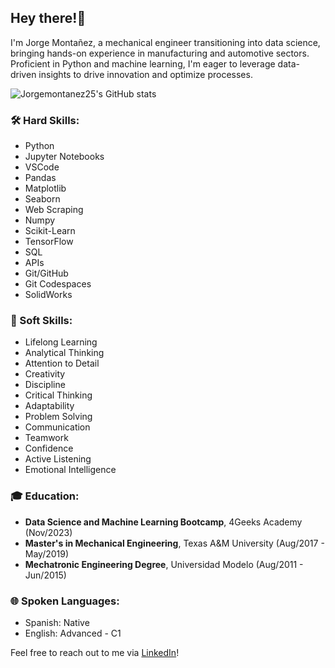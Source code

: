 ## Hey there!🦾 

I'm Jorge Montañez, a mechanical engineer transitioning into data science, bringing hands-on experience in manufacturing and automotive sectors. Proficient in Python and machine learning, I'm eager to leverage data-driven insights to drive innovation and optimize processes.

![Jorgemontanez25's GitHub stats](https://github-readme-stats.vercel.app/api?username=Jorgemontanez25&show_icons=true&theme=dark)

### 🛠️ Hard Skills:
- Python
- Jupyter Notebooks
- VSCode
- Pandas
- Matplotlib
- Seaborn
- Web Scraping
- Numpy
- Scikit-Learn
- TensorFlow
- SQL
- APIs
- Git/GitHub
- Git Codespaces
- SolidWorks

### 🧠 Soft Skills:
- Lifelong Learning
- Analytical Thinking
- Attention to Detail
- Creativity
- Discipline
- Critical Thinking
- Adaptability
- Problem Solving
- Communication
- Teamwork
- Confidence
- Active Listening
- Emotional Intelligence

### 🎓 Education:
- **Data Science and Machine Learning Bootcamp**, 4Geeks Academy (Nov/2023)
- **Master's in Mechanical Engineering**, Texas A&M University (Aug/2017 - May/2019)
- **Mechatronic Engineering Degree**, Universidad Modelo (Aug/2011 - Jun/2015)

### 🌐 Spoken Languages:
- Spanish: Native
- English: Advanced - C1

Feel free to reach out to me via [LinkedIn]([https://www.linkedin.com/in/jorgemontanezaguilar/])!
